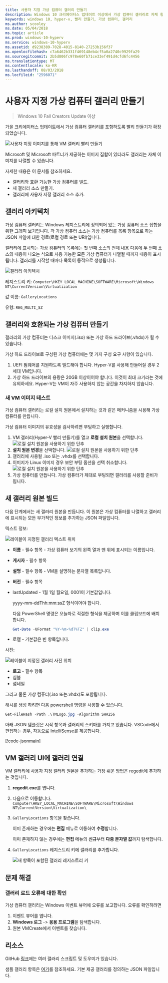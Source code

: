 ```yaml
---
title: 사용자 지정 가상 컴퓨터 갤러리 만들기
description: Windows 10 크리에이터스 업데이트 이상에서 가상 컴퓨터 갤러리로 자체 항목을 빌드하세요.
keywords: windows 10, hyper-v, 빨리 만들기, 가상 컴퓨터, 갤러리
ms.author: scooley
ms.date: 05/04/2018
ms.topic: article
ms.prod: windows-10-hyperv
ms.service: windows-10-hyperv
ms.assetid: d9238389-7028-4015-8140-27253b156f37
ms.openlocfilehash: c7a6462b331f469148eb4cf5a0a2740c9929fa29
ms.sourcegitcommit: 2b5d806fc978e60fb71ce33ef491d4cfd6fc4456
ms.translationtype: MT
ms.contentlocale: ko-KR
ms.lasthandoff: 08/03/2018
ms.locfileid: "2596071"
---
```

# <a name="create-a-custom-virtual-machine-gallery"></a>사용자 지정 가상 컴퓨터 갤러리 만들기

> Windows 10 Fall Creators Update 이상

가을 크리에이터스 업데이트에서 가상 컴퓨터 갤러리를 포함하도록 빨리 만들기가 확장되었습니다.

![사용자 지정 이미지를 통해 VM 갤러리 빨리 만들기](media/vmgallery.png)

Microsoft 및 Microsoft 파트너가 제공하는 이미지 집합이 있더라도 갤러리는 자체 이미지를 나열할 수 있습니다.

자세한 내용은 이 문서를 참조하세요.

* 갤러리와 호환 가능한 가상 컴퓨터를 빌드.
* 새 갤러리 소스 만들기.
* 갤러리에 사용자 지정 갤러리 소스 추가.

## <a name="gallery-architecture"></a>갤러리 아키텍처

가상 컴퓨터 갤러리는 Windows 레지스트리에 정의되어 있는 가상 컴퓨터 소스 집합을 위한 그래픽 보기입니다.  각 가상 컴퓨터 소스는 가상 컴퓨터를 목록 항목으로 하는 JSON 파일에 대한 경로(로컬 경로 또는 URI)입니다.

갤러리에 표시되는 가상 컴퓨터의 목록에는 첫 번째 소스의 전체 내용 다음에 두 번째 소스의 내용이 나오는 식으로 사용 가능한 모든 가상 컴퓨터가 나열될 때까지 내용이 표시됩니다.  갤러리를 시작할 때마다 목록이 동적으로 생성됩니다.

![갤러리 아키텍처](media/vmgallery-architecture.png)

레지스트리 키: `Computer\HKEY_LOCAL_MACHINE\SOFTWARE\Microsoft\Windows NT\CurrentVersion\Virtualization`

값 이름: `GalleryLocations`

유형: `REG_MULTI_SZ`

## <a name="create-gallery-compatible-virtual-machines"></a>갤러리와 호환되는 가상 컴퓨터 만들기

갤러리의 가상 컴퓨터는 디스크 이미지(.iso) 또는 가상 하드 드라이브(.vhdx)가 될 수 있습니다.

가상 하드 드라이브로 구성된 가상 컴퓨터에는 몇 가지 구성 요구 사항이 있습니다.

1. UEFI 펌웨어를 지원하도록 빌드해야 합니다. Hyper-V를 사용해 만들어질 경우 2세대 VM입니다.
1. 가상 하드 드라이브의 용량은 20GB 이상이어야 합니다. 이것이 최대 크기라는 것에 유의하세요.  Hyper-V는 VM이 자주 사용하지 않는 공간을 차지하지 않습니다.

### <a name="testing-a-new-vm-image"></a>새 VM 이미지 테스트

가상 컴퓨터 갤러리는 로컬 설치 원본에서 설치하는 것과 같은 메커니즘을 시용해 가상 컴퓨터를 만듭니다.

가상 컴퓨터 이미지의 유효성을 검사하려면 부팅하고 실행합니다.

1. VM 갤러리(Hyper-V 빨리 만들기)를 열고 **로컬 설치 원본**을 선택합니다.
  ![로컬 설치 원본을 사용하기 위한 단추](media/use-local-source.png)
1. **설치 원본 변경**을 선택합니다.
  ![로컬 설치 원본을 사용하기 위한 단추](media/change-source.png)
1. 갤러리에 사용될 .iso 또는 .vhdx를 선택합니다.
1. 이미지가 Linux 이미지 경우 보안 부팅 옵션을 선택 취소합니다.
  ![로컬 설치 원본을 사용하기 위한 단추](media/toggle-secure-boot.png)
1. 가상 컴퓨터를 만듭니다.  가상 컴퓨터가 제대로 부팅되면 갤러리를 사용할 준비가 됩니다.

## <a name="build-a-new-gallery-source"></a>새 갤러리 원본 빌드

다음 단계에서는 새 갤러리 원본을 만듭니다.  이 원본은 가상 컴퓨터를 나열하고 갤러리에 표시되는 모든 부가적인 정보를 추가하는 JSON 파일입니다.

텍스트 정보:

![레이블이 지정된 갤러리 텍스트 위치](media/gallery-text.png)

* **이름** - 필수 항목 - 가상 컴퓨터 보기의 왼쪽 열과 맨 위에 표시되는 이름입니다.
* **게시자** - 필수 항목
* **설명** - 필수 항목 - VM을 설명하는 문자열 목록입니다.
* **버전** - 필수 항목
* lastUpdated - 1월 1일 월요일, 0001이 기본값입니다.

  yyyy-mm-ddThh:mm:ssZ 형식이어야 합니다.

  다음 PowerShell 명령은 오늘자로 적절한 형식을 제공하며 이를 클립보드에 배치합니다.

  ``` PowerShell
  Get-Date -UFormat "%Y-%m-%dT%TZ" | clip.exe
  ```

* 로캘 - 기본값은 빈 항목입니다.

사진:

![레이블이 지정된 갤러리 사진 위치](media/gallery-pictures.png)

* **로고** - 필수 항목
* 심볼
* 섬네일

그리고 물론 가상 컴퓨터(.iso 또는.vhdx)도 포함됩니다.

해시를 생성 하려면 다음 powershell 명령을 사용할 수 있습니다.

  ``` PowerShell
  Get-FileHash -Path .\TMLogo.jpg -Algorithm SHA256
  ```

아래 JSON 템플릿은 시작 항목과 갤러리의 스키마를 가지고 있습니다.  VSCode에서 편집하는 경우, 자동으로 IntelliSense를 제공합니다.

[!code-json[main](../../../hyperv-tools/vmgallery/vm-gallery-template.json)]

## <a name="connect-your-gallery-to-the-vm-gallery-ui"></a>VM 갤러리 UI에 갤러리 연결

VM 갤러리에 사용자 지정 갤러리 원본을 추가하는 가장 쉬운 방법은 regedit에 추가하는 것입니다.

1. **regedit.exe**를 엽니다.
1. 다음으로 이동합니다. `Computer\HKEY_LOCAL_MACHINE\SOFTWARE\Microsoft\Windows NT\CurrentVersion\Virtualization\`
1. `GalleryLocations` 항목을 찾습니다.

    이미 존재하는 경우에는 **편집** 메뉴로 이동하여 **수정**합니다.

    이미 존재하지 않는 경우에는 **편집** 메뉴의 **신규**부터 **다중 문자열 값**까지 탐색합니다.

1. `GalleryLocations` 레지스트리 키에 갤러리를 추가합니다.

    ![새 항목이 포함된 갤러리 레지스트리 키](media/new-gallery-uri.png)

## <a name="troubleshooting"></a>문제 해결

### <a name="check-for-errors-loading-gallery"></a>갤러리 로드 오류에 대한 확인

가상 컴퓨터 갤러리는 Windows 이벤트 뷰어에 오류를 보고합니다.  오류를 확인하려면

1. 이벤트 뷰어를 엽니다.
1. **Windows 로그** -> **응용 프로그램**을 탐색합니다.
1. 원본 VMCreate에서 이벤트를 찾습니다.

## <a name="resources"></a>리소스

GitHub [링크](https://github.com/MicrosoftDocs/Virtualization-Documentation/tree/live/hyperv-tools/vmgallery)에는 여러 갤러리 스크립트 및 도우미가 있습니다.

샘플 갤러리 항목은 [여기](https://go.microsoft.com/fwlink/?linkid=851584)를 참조하세요.  기본 제공 갤러리를 정의하는 JSON 파일입니다.
